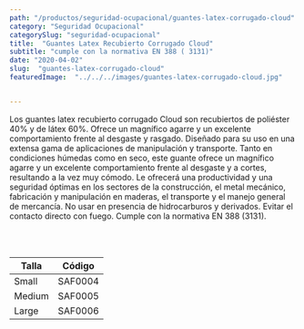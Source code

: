 ```yaml
---
path: "/productos/seguridad-ocupacional/guantes-latex-corrugado-cloud"
category: "Seguridad Ocupacional"
categorySlug: "seguridad-ocupacional"
title:  "Guantes Latex Recubierto Corrugado Cloud"
subtitle: "cumple con la normativa EN 388 ( 3131)"
date: "2020-04-02"
slug:  "guantes-latex-corrugado-cloud"
featuredImage:  "../../../images/guantes-latex-corrugado-cloud.jpg"


---
```

Los guantes latex recubierto corrugado Cloud son recubiertos de poliéster 40% y de látex 60%. Ofrece un magnífico agarre y un excelente comportamiento frente al desgaste y rasgado. Diseñado para su uso en una extensa gama de aplicaciones de manipulación y transporte. Tanto en condiciones húmedas como en seco, este guante ofrece un magnífico agarre y un excelente comportamiento frente al desgaste y a cortes, resultando a la vez muy cómodo. Le ofrecerá una productividad y una seguridad óptimas en los sectores de la construcción, el metal mecánico, fabricación y manipulación en maderas, el transporte y el manejo general de mercancía. No usar en presencia de hidrocarburos y derivados. Evitar el contacto directo con fuego. Cumple con la normativa EN 388 (3131).


<br> <br>
<table class="min-w-full md:min-w-0 divide-y-0 divide-gray-200">
          <thead class=" bg-white">
            <tr>
              <th scope="col" class="px-6 text-center text-xs font-medium text-primary-lighter uppercase tracking-wider">
                Talla
              </th>
              <th scope="col" class="px-6 py-3 text-center text-xs font-medium text-primary-lighter uppercase tracking-wider">
                Código
              </th>
            </tr>
          </thead>
          <tbody>
            <tr class="bg-gray-400">
              <td class="px-6 py-4 whitespace-nowrap text-sm text-gray-700 text-center">
              Small
              </td>
              <td class="px-6 py-4 whitespace-nowrap text-sm text-gray-700 text-center">
              SAF0004
              </td>
            </tr>
            <tr class="bg-gray-200">
              <td class="px-6 py-4 whitespace-nowrap text-sm text-gray-700 text-center">
              Medium
              </td>
              <td class="px-6 py-4 whitespace-nowrap text-sm text-gray-700 text-center">
              SAF0005
              </td>
            </tr>
            <tr class="bg-gray-400">
              <td class="px-6 py-4 whitespace-nowrap text-sm text-gray-700 text-center">
              Large
              </td>
              <td class="px-6 py-4 whitespace-nowrap text-sm text-gray-700 text-center">
              SAF0006
              </td>
            </tr>
          </tbody>
        </table>
